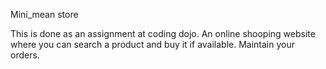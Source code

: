 Mini_mean store

This is done as an assignment at coding dojo.
An online shooping website where you can search a product and buy it if available.
Maintain your orders.
